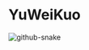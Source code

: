 # YuWeiKuo


<picture>
  <source media="(prefers-color-scheme: dark)" srcset="https://github.com/YuWeiKuo/YuWeiKuo/output/github-snake-dark.svg" />
  <source media="(prefers-color-scheme: light)" srcset="https://github.com/YuWeiKuo/YuWeiKuo/output/github-snake.svg" />
  <img alt="github-snake" src="https://github.com/YuWeiKuo/YuWeiKuo/output/github-snake.svg" />
</picture>


